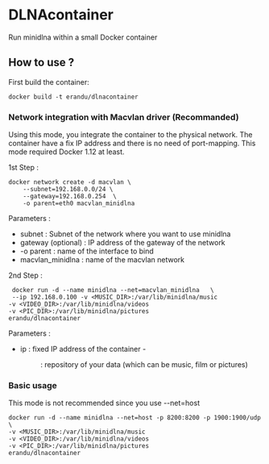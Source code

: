 # DLNAcontainer
Run minidlna within a small Docker container

## How to use ?

First build the container:

```docker build -t erandu/dlnacontainer```

###  Network integration with Macvlan driver (Recommanded)

Using this mode, you integrate the container to the physical network. The container have a fix IP address and there is no need of port-mapping. This mode required Docker 1.12 at least. 

1st Step :
```
docker network create -d macvlan \
    --subnet=192.168.0.0/24 \
    --gateway=192.168.0.254  \
    -o parent=eth0 macvlan_minidlna
 ```   
 Parameters :
 - subnet : Subnet of the network where you want to use minidlna
 - gateway (optional) : IP address of the gateway of the network
 - -o parent : name of the interface to bind
 - macvlan_minidlna : name of the macvlan network
 
 
 2nd Step :
```    
 docker run -d --name minidlna --net=macvlan_minidlna   \
 --ip 192.168.0.100 -v <MUSIC_DIR>:/var/lib/minidlna/music
-v <VIDEO_DIR>:/var/lib/minidlna/videos
-v <PIC_DIR>:/var/lib/minidlna/pictures
erandu/dlnacontainer
``` 
 Parameters :
 - ip : fixed IP address of the container 
 -<DIR>: repository of your data (which can be music, film or pictures)
 
### Basic usage
This mode is not recommended since you use --net=host


```
docker run -d --name minidlna --net=host -p 8200:8200 -p 1900:1900/udp \
-v <MUSIC_DIR>:/var/lib/minidlna/music
-v <VIDEO_DIR>:/var/lib/minidlna/videos
-v <PIC_DIR>:/var/lib/minidlna/pictures
erandu/dlnacontainer
```
